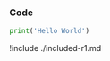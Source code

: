 ### Code

```python
print('Hello World')
```

<!-- Start -->

!include ./included-r1.md

<!-- End -->
